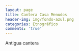 ```yaml
---
layout: page
title: Cantera Casa Menudos
header-img: img/fondo-azul.png
categories: Etnográfico
comments: 'true'
---
```



Antigua cantera

<div class="photos">
</div>
